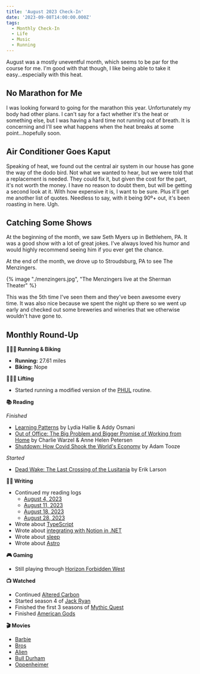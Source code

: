 ```yaml
---
title: 'August 2023 Check-In'
date: '2023-09-08T14:00:00.000Z'
tags:
  - Monthly Check-In
  - Life
  - Music
  - Running
---
```


August was a mostly uneventful month, which seems to be par for the course for me. I'm good with that though, I like being able to take it easy...especially with this heat.
<!-- excerpt -->

## No Marathon for Me

I was looking forward to going for the marathon this year. Unfortunately my body had other plans. I can't say for a fact whether it's the heat or something else, but I was having a hard time not running out of breath. It is concerning and I'll see what happens when the heat breaks at some point...hopefully soon.

## Air Conditioner Goes Kaput

Speaking of heat, we found out the central air system in our house has gone the way of the dodo bird. Not what we wanted to hear, but we were told that a replacement is needed. They could fix it, but given the cost for the part, it's not worth the money. I have no reason to doubt them, but will be getting a second look at it. With how expensive it is, I want to be sure. Plus it'll get me another list of quotes. Needless to say, with it being 90º+ out, it's been roasting in here. Ugh.

## Catching Some Shows

At the beginning of the month, we saw Seth Myers up in Bethlehem, PA. It was a good show with a lot of great jokes. I've always loved his humor and would highly recommend seeing him if you ever get the chance.

At the end of the month, we drove up to Stroudsburg, PA to see The Menzingers.

{% image "./menzingers.jpg", "The Menzingers live at the Sherman Theater" %}

This was the 5th time I've seen them and they've been awesome every time. It was also nice because we spent the night up there so we went up early and checked out some breweries and wineries that we otherwise wouldn't have gone to.

## Monthly Round-Up

**🏃🏼‍♂️ Running & Biking**

- **Running:** 27.61 miles
- **Biking:** Nope

**🏋🏼‍♂️ Lifting**

- Started running a modified version of the [PHUL](https://www.muscleandstrength.com/workouts/phul-workout) routine.

**📚 Reading**

*Finished*
- [Learning Patterns](https://leanpub.com/learningpatterns) by Lydia Hallie & Addy Osmani
- [Out of Office: The Big Problem and Bigger Promise of Working from Home](https://bookshop.org/p/books/out-of-office-the-big-problem-and-bigger-promise-of-working-from-home-anne-helen-petersen/16467530?ean=9780593460382) by Charlie Warzel & Anne Helen Petersen
- [Shutdown: How Covid Shook the World's Economy](https://bookshop.org/p/books/shutdown-how-covid-shook-the-world-s-economy-adam-tooze/16278362?ean=9780593297551) by Adam Tooze


*Started*
- [Dead Wake: The Last Crossing of the Lusitania](https://bookshop.org/p/books/dead-wake-the-last-crossing-of-the-lusitania-erik-larson/7296476?ean=9780307408877) by Erik Larson

**✍🏻 Writing**

- Continued my reading logs
	- [August 4, 2023](https://kpwags.com/reading-log/38)
	- [August 11, 2023](https://kpwags.com/reading-log/39)
	- [August 18, 2023](https://kpwags.com/reading-log/40)
	- [August 28, 2023](https://kpwags.com/reading-log/41)
- Wrote about [TypeScript](https://kpwags.com/posts/2023/08/07/is-typescript-solving-a-problem-or-a-symptom)
- Wrote about [integrating with Notion in .NET](https://kpwags.com/posts/2023/08/09/integrating-with-notions-api-using-net)
- Wrote about [sleep](https://kpwags.com/posts/2023/08/16/figuring-out-better-sleep-habits)
- Wrote about [Astro](https://kpwags.com/posts/2023/08/21/digging-into-astro)

**🎮 Gaming**

- Still playing through [Horizon Forbidden West](https://www.playstation.com/en-us/games/horizon-forbidden-west/)

**📺 Watched**

- Continued [Altered Carbon](https://www.imdb.com/title/tt2261227/)
- Started season 4 of [Jack Ryan](https://www.imdb.com/title/tt5057054/)
- Finished the first 3 seasons of [Mythic Quest](https://www.imdb.com/title/tt8879940/)
- Finished [American Gods](https://www.imdb.com/title/tt1898069/)

**🎬 Movies**

- [Barbie](https://www.imdb.com/title/tt1517268/)
- [Bros](https://www.imdb.com/title/tt9731598/)
- [Alien](https://imdb.com/title/tt0078748/)
- [Bull Durham](https://www.imdb.com/title/tt0094812/)
- [Oppenheimer](https://www.imdb.com/title/tt15398776/)
